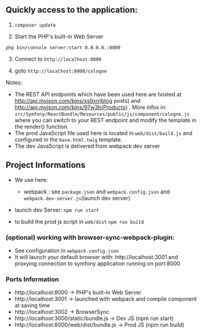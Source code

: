 ## Quickly access to the application:

1. `composer update`

2. Start the PHP's built-in Web Server
```
php bin/console server:start 0.0.0.0.:8000
```

3. Connect to `http://localhost:8000`

4. goto `http://localhost:8000/cologne`

Notes:
- The REST API endpoints which have been used here are hosted at http://api.myjson.com/bins/xs9xn(blog posts) and http://api.myjson.com/bins/97w3h(Products) . More infos in: `src/Symfony/ReactBundle/Resources/public/js/component/cologne.js` where you can switch to your REST endpoint and modify the template in the render() function.
- The prod JavaScript file used here is located in `web/dist/build.js` and configured in the `base.html.twig` template.
- The dev JavaScript is delivered from webpack dev server  


## Project Informations

- We use here:
	- webpack : see `package.json` and `webpack.config.json` and `webpack.dev-server.js`(launch dev server)

- launch dev Server:
	`npm run start`
- to build the prod js script in `web/dist`
	`npm run build`

### (optional) working with browser-sync-webpack-plugin:

- See configuration in `webpack.config.json`
- It will launch your default browser with: http://localhost:3001 and proxying connection to symfony application running on port:8000

### Ports Information
- http://localhost:8000 -> PHP's built-in Web Server
- http://localhost:3001 -> launched with webpack and compile component at saving time
- http://localhost:3002 -> BrowserSync
- http://localhost:3000/static/bundle.js -> Dev JS (npm run start)
- http://localhost:8000/web/dist/bundle.js -> Prod JS (npm run build)
